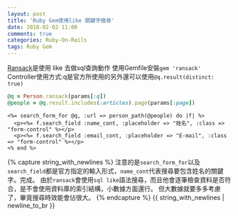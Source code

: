 ```yaml
---
layout: post
title: 'Ruby Gem使用like 關鍵字搜尋'
date: 2018-02-02 11:00
comments: true
categories: Ruby-On-Rails
tags: Ruby Gem
---
```

[Ransack](https://github.com/activerecord-hackery/ransack)是使用 like 去做sql查詢動作
使用Gemfile安裝`gem 'ransack'`
Controller使用方式:q是官方所使用的另外還可以使用`@q.result(distinct: true)`
```rb
@q = Person.ransack(params[:q])
@people = @q.result.includes(:articles).page(params[:page])
```
```erb
<%= search_form_for @q, :url => person_path(@people) do |f| %>
  <p><%= f.search_field :name_cont, :placeholder => "姓名", :class => "form-control" %></p>
  <p><%= f.search_field :email_cont, :placeholder => "E-mail", :class => "form-control" %></p>
<% end %>
```
{% capture string_with_newlines %}
注意的是`search_form_for`以及`search_field`都是官方指定的輸入形式，`name_cont`代表搜尋要包含姓名的關鍵字。完成。
由於`ransack`會使用`sql like`語法搜尋，而且他會逐筆檢查資料是否符合，是不會使用資料庫的索引結構，小數據方面還行。
但大數據就要多多考慮了，畢竟搜尋時效能會佔很大。
{% endcapture %}
{{ string_with_newlines | newline_to_br }}